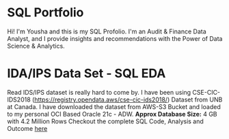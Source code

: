 # SQL Portfolio
Hi! I'm Yousha and this is my SQL Profolio. I'm an Audit & Finance Data Analyst, and I provide insights and recommendations with the Power of Data Science & Analytics. 

# IDA/IPS Data Set - SQL EDA 
Read IDS/IPS dataset is really hard to come by. I have been using CSE-CIC-IDS2018 (https://registry.opendata.aws/cse-cic-ids2018/) Dataset from UNB at Canada. I have downloaded the dataset from AWS-S3 Bucket and loaded to my personal OCI Based Oracle 21c - ADW. 
**Approx Database Size:** 4 GB with 4.2 Million Rows
Checkout the complete SQL Code, Analysis and Outcome [here](https://github.com/YoushaAdib/SQL-Portfolio/blob/main/SQL_IDS%20IPS%20(Time%20Series).md)
